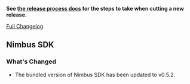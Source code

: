 **See [the release process docs](docs/howtos/cut-a-new-release.md) for the steps to take when cutting a new release.**

[Full Changelog](https://github.com/mozilla/application-services/compare/v67.1.0...main)

## Nimbus SDK

### What's Changed

- The bundled version of Nimbus SDK has been updated to v0.5.2.
